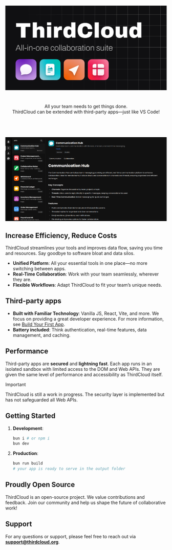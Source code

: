 <p align="center">
  <img src="/public/banner.svg"/>
</p>

#

<p align="center">
  All your team needs to get things done.<br>
  ThirdCloud can be extended with third-party apps—just like VS Code!
</p>

#

<br />

<p align="center">
  <img src="/public/screenshot.png"/>
</p>

## Increase Efficiency, Reduce Costs

ThirdCloud streamlines your tools and improves data flow, saving you time and resources. Say goodbye to software bloat and data silos.

- **Unified Platform**: All your essential tools in one place—no more switching between apps.
- **Real-Time Collaboration**: Work with your team seamlessly, wherever they are.
- **Flexible Workflows**: Adapt ThirdCloud to fit your team’s unique needs.

## Third-party apps

- **Built with Familiar Technology**: Vanilla JS, React, Vite, and more. We focus on providing a great developer experience. For more information, see [Build Your First App](./docs/BUILD_YOUR_FIRST_APP.md).
- **Battery included**: Think authentication, real-time features, data management, and caching.

## Performance

Third-party apps are **secured** and **lightning fast**. Each app runs in an isolated sandbox with limited access to the DOM and Web APIs. They are given the same level of performance and accessibility as ThirdCloud itself.

> [!IMPORTANT]  
> ThirdCloud is still a work in progress. The security layer is implemented but has not safeguarded all Web APIs.

## Getting Started

1. **Development**:

   ```sh
   bun i # or npm i
   bun dev
   ```

2. **Production**:

   ```sh
   bun run build
   # your app is ready to serve in the output folder
   ```

## Proudly Open Source

ThirdCloud is an open-source project. We value contributions and feedback. Join our community and help us shape the future of collaborative work!

## Support

For any questions or support, please feel free to reach out via **support@thirdcloud.org**.
